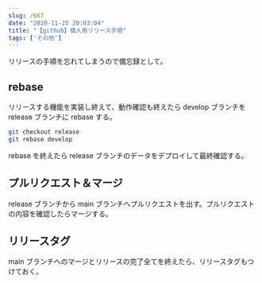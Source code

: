 ```yaml
---
slug: /667
date: "2020-11-25 20:03:04"
title: "【github】個人用リリース手順"
tags: ['その他']
---
```

リリースの手順を忘れてしまうので備忘録として。

## rebase

リリースする機能を実装し終えて、動作確認も終えたら develop ブランチを release ブランチに rebase する。

```sh
git checkout release
git rebase develop
```

rebase を終えたら release ブランチのデータをデプロイして最終確認する。

## プルリクエスト＆マージ

release ブランチから main ブランチへプルリクエストを出す。プルリクエストの内容を確認したらマージする。

## リリースタグ

main ブランチへのマージとリリースの完了全てを終えたら、リリースタグもつけておく。

